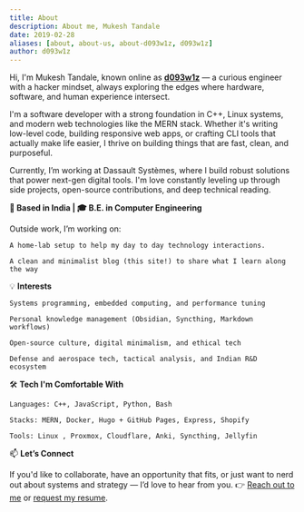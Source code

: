 ```yaml
---
title: About
description: About me, Mukesh Tandale
date: 2019-02-28
aliases: [about, about-us, about-d093w1z, d093w1z]
author: d093w1z
---
```


Hi, I'm Mukesh Tandale, known online as [**d093w1z**](/posts/2024-07-28-d093w1z/) — a curious engineer with a hacker mindset, always exploring the edges where hardware, software, and human experience intersect.

I'm a software developer with a strong foundation in C++, Linux systems, and modern web technologies like the MERN stack. Whether it's writing low-level code, building responsive web apps, or crafting CLI tools that actually make life easier, I thrive on building things that are fast, clean, and purposeful.

Currently, I’m working at Dassault Systèmes, where I build robust solutions that power next-gen digital tools. I'm love constantly leveling up through side projects, open-source contributions, and deep technical reading.

**📍 Based in India | 🎓 B.E. in Computer Engineering**

Outside work, I’m working on:

    A home-lab setup to help my day to day technology interactions.

    A clean and minimalist blog (this site!) to share what I learn along the way

💡 **Interests**

    Systems programming, embedded computing, and performance tuning

    Personal knowledge management (Obsidian, Syncthing, Markdown workflows)

    Open-source culture, digital minimalism, and ethical tech

    Defense and aerospace tech, tactical analysis, and Indian R&D ecosystem

🛠️ **Tech I'm Comfortable With**

    Languages: C++, JavaScript, Python, Bash

    Stacks: MERN, Docker, Hugo + GitHub Pages, Express, Shopify

    Tools: Linux , Proxmox, Cloudflare, Anki, Syncthing, Jellyfin

📫 **Let’s Connect**

If you'd like to collaborate, have an opportunity that fits, or just want to nerd out about systems and strategy — I’d love to hear from you.
👉 [Reach out to me](mailto:contact@d093w1z.com) or [request my resume](/resume).
